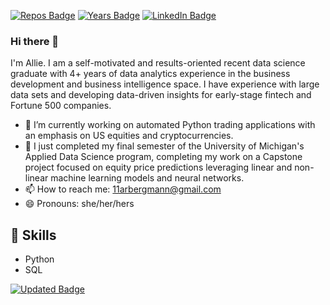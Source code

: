 [![Repos Badge](https://badges.pufler.dev/repos/arbergmann)](https://github.com/arbergmann)
[![Years Badge](https://badges.pufler.dev/years/arbergmann)](https://github.com/arbergmann)
[![LinkedIn Badge](https://img.shields.io/badge/LinkedIn-Profile-informational?style=flat&logo=linkedin&logoColor=white&color=0D76A8)](https://www.linkedin.com/in/arbergmann/)

### Hi there 👋 

I'm Allie. I am a self-motivated and results-oriented recent data science graduate with 4+ years of data analytics experience in the business development and business intelligence space. I have experience with large data sets and developing data-driven insights for early-stage fintech and Fortune 500 companies.

- 🔭 I’m currently working on automated Python trading applications with an emphasis on US equities and cryptocurrencies.
- 🌱 I just completed my final semester of the University of Michigan's Applied Data Science program, completing my work on a Capstone project focused on equity price predictions leveraging linear and non-linear machine learning models and neural networks.
- 📫 How to reach me: 11arbergmann@gmail.com
- 😄 Pronouns: she/her/hers

## 💼 Skills
- Python
- SQL

[![Updated Badge](https://badges.pufler.dev/updated/arbergmann/arbergmann)](https://github.com/arbergmann)

<!--

[![Commits Badge](https://badges.pufler.dev/commits/monthly/arbergmann)](https://github.com/arbergmann)
**arbergmann/arbergmann** is a ✨ _special_ ✨ repository because its `README.md` (this file) appears on your GitHub profile.

Here are some ideas to get you started:

- 🔭 I’m currently working on ...
- 🌱 I’m currently learning ...
- 👯 I’m looking to collaborate on ...
- 🤔 I’m looking for help with ...
- 💬 Ask me about ...
- 📫 How to reach me: ...
- 😄 Pronouns: ...
- ⚡ Fun fact: ...
-->
